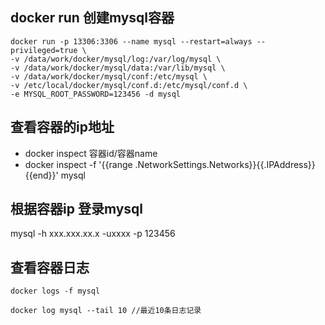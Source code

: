
## docker run 创建mysql容器
  
  ```
  docker run -p 13306:3306 --name mysql --restart=always --privileged=true \
  -v /data/work/docker/mysql/log:/var/log/mysql \
  -v /data/work/docker/mysql/data:/var/lib/mysql \
  -v /data/work/docker/mysql/conf:/etc/mysql \
  -v /etc/local/docker/mysql/conf.d:/etc/mysql/conf.d \
  -e MYSQL_ROOT_PASSWORD=123456 -d mysql
  ```

## 查看容器的ip地址

 - docker inspect 容器id/容器name
 - docker inspect -f '{{range .NetworkSettings.Networks}}{{.IPAddress}}{{end}}' mysql

## 根据容器ip 登录mysql

 mysql -h xxx.xxx.xx.x -uxxxx -p
 123456
 

## 查看容器日志
```
docker logs -f mysql

docker log mysql --tail 10 //最近10条日志记录
```